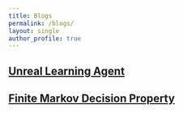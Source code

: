 ```yaml
---
title: Blogs
permalink: /blogs/
layout: single
author_profile: true
---
```


## [Unreal Learning Agent](/unreal-learning-agent)

## [Finite Markov Decision Property](/blog/RL/finite-markov_decision_property)